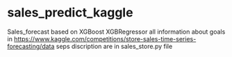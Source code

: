 # sales_predict_kaggle
Sales_forecast based on XGBoost XGBRegressor
all information about goals in https://www.kaggle.com/competitions/store-sales-time-series-forecasting/data
seps discription are in sales_store.py file
